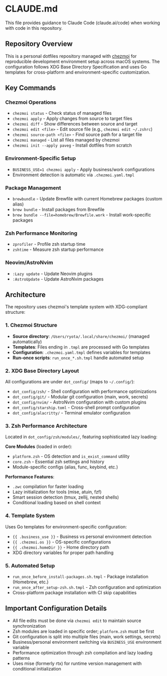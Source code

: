 # CLAUDE.md

This file provides guidance to Claude Code (claude.ai/code) when working with code in this repository.

## Repository Overview

This is a personal dotfiles repository managed with [chezmoi](https://www.chezmoi.io/) for reproducible development environment setup across macOS systems. The configuration follows XDG Base Directory Specification and uses Go templates for cross-platform and environment-specific customization.

## Key Commands

### Chezmoi Operations
- `chezmoi status` - Check status of managed files
- `chezmoi apply` - Apply changes from source to target files
- `chezmoi diff` - Show differences between source and target
- `chezmoi edit <file>` - Edit source file (e.g., `chezmoi edit ~/.zshrc`)
- `chezmoi source-path <file>` - Find source path for a target file
- `chezmoi managed` - List all files managed by chezmoi
- `chezmoi init --apply paveg` - Install dotfiles from scratch

### Environment-Specific Setup
- `BUSINESS_USE=1 chezmoi apply` - Apply business/work configurations
- Environment detection is automatic via `.chezmoi.yaml.tmpl`

### Package Management
- `brewbundle` - Update Brewfile with current Homebrew packages (custom alias)
- `brew bundle` - Install packages from Brewfile
- `brew bundle --file=homebrew/Brewfile.work` - Install work-specific packages

### Zsh Performance Monitoring
- `zprofiler` - Profile zsh startup time
- `zshtime` - Measure zsh startup performance

### Neovim/AstroNvim
- `:Lazy update` - Update Neovim plugins
- `:AstroUpdate` - Update AstroNvim packages

## Architecture

The repository uses chezmoi's template system with XDG-compliant structure:

### 1. Chezmoi Structure
- **Source directory**: `/Users/ryota/.local/share/chezmoi/` (managed automatically)
- **Templates**: Files ending in `.tmpl` are processed with Go templates
- **Configuration**: `.chezmoi.yaml.tmpl` defines variables for templates
- **Run-once scripts**: `run_once_*.sh.tmpl` handle automated setup

### 2. XDG Base Directory Layout
All configurations are under `dot_config/` (maps to `~/.config/`):
- `dot_config/zsh/` - Shell configuration with performance optimizations
- `dot_config/git/` - Modular git configuration (main, work, secrets)
- `dot_config/nvim/` - AstroNvim configuration with custom plugins
- `dot_config/starship.toml` - Cross-shell prompt configuration
- `dot_config/alacritty/` - Terminal emulator configuration

### 3. Zsh Performance Architecture
Located in `dot_config/zsh/modules/`, featuring sophisticated lazy loading:

**Core Modules** (loaded in order):
- `platform.zsh` - OS detection and `is_exist_command` utility
- `core.zsh` - Essential zsh settings and history
- Module-specific configs (alias, func, keybind, etc.)

**Performance Features**:
- `.zwc` compilation for faster loading
- Lazy initialization for tools (mise, atuin, fzf)
- Smart session detection (tmux, zellij, nested shells)
- Conditional loading based on shell context

### 4. Template System
Uses Go templates for environment-specific configuration:
- `{{ .business_use }}` - Business vs personal environment detection
- `{{ .chezmoi.os }}` - OS-specific configurations
- `{{ .chezmoi.homeDir }}` - Home directory path
- XDG directory variables for proper path handling

### 5. Automated Setup
- `run_once_before_install-packages.sh.tmpl` - Package installation (Homebrew, etc.)
- `run_once_after_setup-zsh.sh.tmpl` - Zsh configuration and optimization
- Cross-platform package installation with CI skip capabilities

## Important Configuration Details

- All file edits must be done via `chezmoi edit` to maintain source synchronization
- Zsh modules are loaded in specific order; `platform.zsh` must be first
- Git configuration is split into multiple files (main, work settings, secrets)
- Business/personal environment switching via `BUSINESS_USE` environment variable
- Performance optimization through zsh compilation and lazy loading patterns
- Uses mise (formerly rtx) for runtime version management with conditional initialization